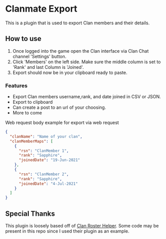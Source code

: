 
# Clanmate Export
This is a plugin that is used to export Clan members and their details.

## How to use
1. Once logged into the game open the Clan interface via Clan Chat channel 'Settings' button.
2. Click 'Members' on the left side. Make sure the middle column is set to 'Rank' and last Column is 'Joined'.
3. Export should now be in your clipboard ready to paste.

### Features
* Export Clan members username,rank, and date joined in CSV or JSON.
* Export to clipboard
* Can create a post to an url of your choosing.
* More to come

 



Web request body example for export via web request
```json
{
  "clanName": "Name of your clan",
  "clanMemberMaps": [
    {
      "rsn": "ClanMember 1",
      "rank": "Sapphire",
      "joinedDate": "19-Jun-2021"
    },
    {
      "rsn": "ClanMember 2",
      "rank": "Sapphire",
      "joinedDate": "4-Jul-2021"
    }
  ]
}
```


## Special Thanks
This plugin is loosely based off of [Clan Roster Helper](https://github.com/simbleau/third-party-roster). 
Some code may be present in this repo since I used their plugin as an example.